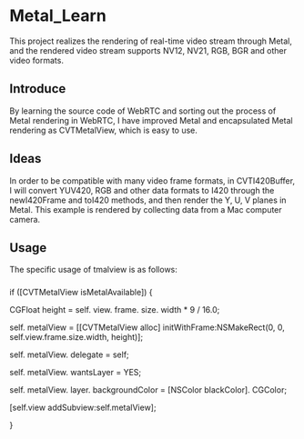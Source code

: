 # Metal_Learn
This project realizes the rendering of real-time video stream through Metal, and the rendered video stream supports NV12, NV21, RGB, BGR and other video formats.

## Introduce
By learning the source code of WebRTC and sorting out the process of Metal rendering in WebRTC, I have improved Metal and encapsulated Metal rendering as CVTMetalView, which is easy to use.

## Ideas
In order to be compatible with many video frame formats, in CVTI420Buffer, I will convert YUV420, RGB and other data formats to I420 through the newI420Frame and toI420 methods, and then render the Y, U, V planes in Metal. This example is rendered by collecting data from a Mac computer camera.

## Usage
The specific usage of tmalview is as follows:

###
if ([CVTMetalView isMetalAvailable]) {

  CGFloat height = self. view. frame. size. width * 9 / 16.0;

  self. metalView = [[CVTMetalView alloc] initWithFrame:NSMakeRect(0, 0, self.view.frame.size.width, height)];

  self. metalView. delegate = self;

  self. metalView. wantsLayer = YES;

  self. metalView. layer. backgroundColor = [NSColor blackColor]. CGColor;

  [self.view addSubview:self.metalView];

}
